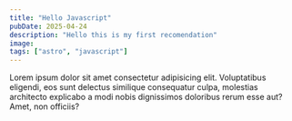```yaml
---
title: "Hello Javascript"
pubDate: 2025-04-24
description: "Hello this is my first recomendation"
image:
tags: ["astro", "javascript"]
---
```


Lorem ipsum dolor sit amet consectetur adipisicing elit. Voluptatibus eligendi, eos sunt delectus similique consequatur culpa, molestias architecto explicabo a modi nobis dignissimos doloribus rerum esse aut? Amet, non officiis?